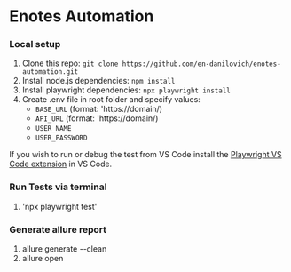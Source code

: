 # Enotes Automation

### Local setup

1. Clone this repo:
   `git clone https://github.com/en-danilovich/enotes-automation.git`
2. Install node.js dependencies:
   `npm install`
3. Install playwright dependencies:
   `npx playwright install`
4. Create .env file in root folder and specify values:
   - `BASE_URL` (format: 'https://domain/)
   - `API_URL` (format: 'https://domain/)
   - `USER_NAME`
   - `USER_PASSWORD`

If you wish to run or debug the test from VS Code install the [Playwright VS Code extension](https://marketplace.visualstudio.com/items?itemName=ms-playwright.playwright) in VS Code.

### Run Tests via terminal

1. 'npx playwright test'

### Generate allure report

1. allure generate --clean
2. allure open
